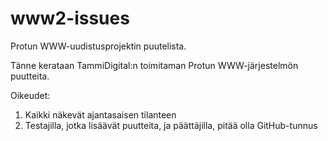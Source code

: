 # www2-issues
Protun WWW-uudistusprojektin puutelista. 

Tänne kerataan TammiDigital:n toimitaman Protun WWW-järjestelmön puutteita.

Oikeudet: 
1. Kaikki näkevät ajantasaisen tilanteen
2. Testajilla, jotka lisäävät puutteita, ja päättäjilla, pitää olla GitHub-tunnus
